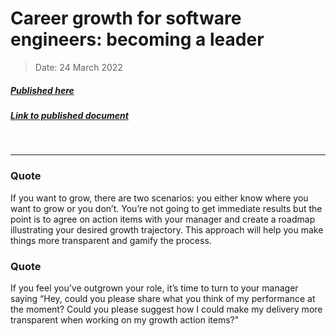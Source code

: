 # Career growth for software engineers: becoming a leader

> Date: 24 March 2022
##### [Published here](https://anywhere.epam.com)
##### [Link to published document](https://anywhere.epam.com/en/blog/how-to-talk-to-your-boss-about-career-growth-in-software-engineering)
&nbsp;
___

### Quote

If you want to grow, there are two scenarios: you either know where you want to grow or you don’t. You’re not going to get immediate results but the point is to agree on action items with your manager and create a roadmap illustrating your desired growth trajectory. This approach will help you make things more transparent and gamify the process.

### Quote

If you feel you’ve outgrown your role, it’s time to turn to your manager saying “Hey, could you please share what you think of my performance at the moment? Could you please suggest how I could make my delivery more transparent when working on my growth action items?"
